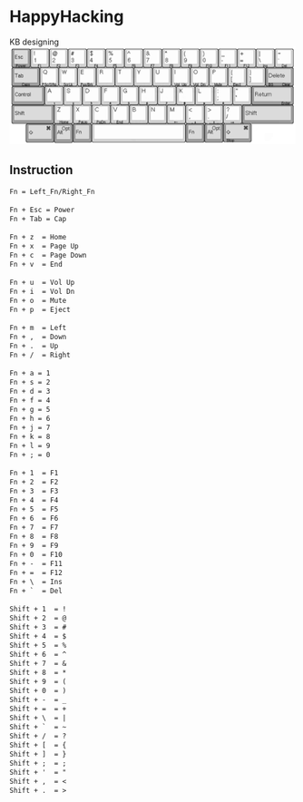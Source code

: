 # HappyHacking

KB designing
![HappyHacking](https://github.com/zetatez/HappyHacking/blob/main/designing.png)


## Instruction

    Fn = Left_Fn/Right_Fn

    Fn + Esc = Power
    Fn + Tab = Cap

    Fn + z  = Home
    Fn + x  = Page Up
    Fn + c  = Page Down
    Fn + v  = End

    Fn + u  = Vol Up
    Fn + i  = Vol Dn
    Fn + o  = Mute
    Fn + p  = Eject

    Fn + m  = Left
    Fn + ,  = Down
    Fn + .  = Up
    Fn + /  = Right

    Fn + a = 1
    Fn + s = 2
    Fn + d = 3
    Fn + f = 4
    Fn + g = 5
    Fn + h = 6
    Fn + j = 7
    Fn + k = 8
    Fn + l = 9
    Fn + ; = 0

    Fn + 1  = F1
    Fn + 2  = F2
    Fn + 3  = F3
    Fn + 4  = F4
    Fn + 5  = F5
    Fn + 6  = F6
    Fn + 7  = F7
    Fn + 8  = F8
    Fn + 9  = F9
    Fn + 0  = F10
    Fn + -  = F11
    Fn + =  = F12
    Fn + \  = Ins
    Fn + `  = Del

    Shift + 1  = !
    Shift + 2  = @
    Shift + 3  = #
    Shift + 4  = $
    Shift + 5  = %
    Shift + 6  = ^
    Shift + 7  = &
    Shift + 8  = *
    Shift + 9  = (
    Shift + 0  = )
    Shift + -  = _
    Shift + =  = +
    Shift + \  = |
    Shift + `  = ~
    Shift + /  = ?
    Shift + [  = {
    Shift + ]  = }
    Shift + ;  = ;
    Shift + '  = "
    Shift + ,  = <
    Shift + .  = >

